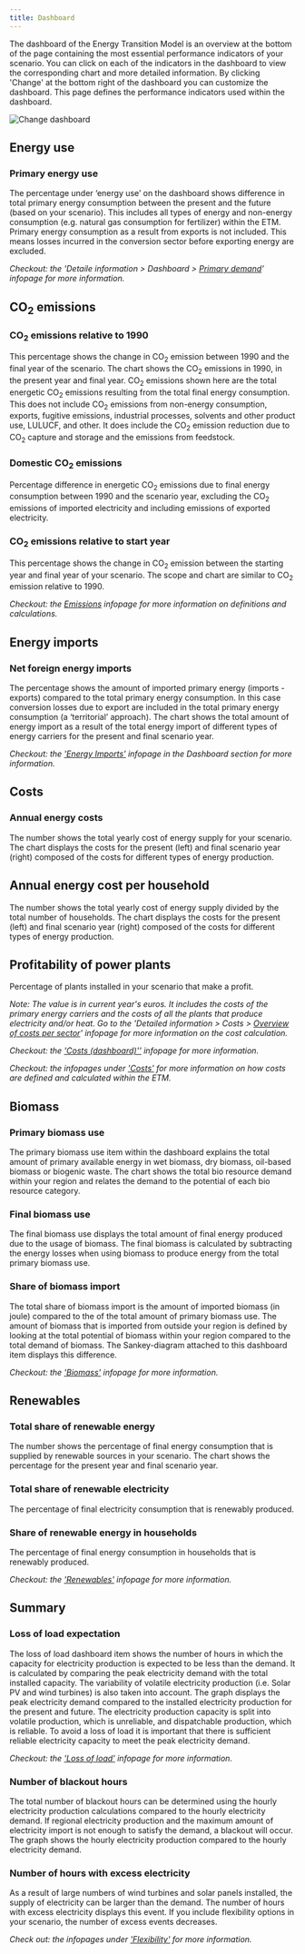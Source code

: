 ```yaml
---
title: Dashboard
---
```


The dashboard of the Energy Transition Model is an overview at the bottom of the page containing the most essential performance indicators of your scenario. You can click on each of the indicators in the dashboard to view the corresponding chart and more detailed information. By clicking 'Change' at the bottom right of the dashboard you can customize the dashboard. This page defines the performance indicators used within the dashboard.  

![Change dashboard](/img/docs/dashboard_overview.png)

## Energy use

### Primary energy use 
The percentage under ‘energy use’ on the dashboard shows difference in total primary energy consumption between the present and the future (based on your scenario). This includes all types of energy and non-energy consumption (e.g. natural gas consumption for fertilizer) within the ETM. Primary energy consumption as a result from exports is not included. This means losses incurred in the conversion sector before exporting energy are excluded. 

_Checkout: the 'Detaile information > Dashboard > [Primary demand](primary-energy)' infopage for more information._

## CO<sub>2</sub> emissions

### CO<sub>2</sub> emissions relative to 1990
This percentage shows the change in CO<sub>2</sub> emission between 1990 and the final year of the scenario. The chart shows the CO<sub>2</sub> emissions in 1990, in the present year and final year. CO<sub>2</sub> emissions shown here are the total energetic CO<sub>2</sub> emissions resulting from the total final energy consumption. This does not include CO<sub>2</sub> emissions from non-energy consumption, exports, fugitive emissions, industrial processes, solvents and other product use, LULUCF, and other. It does include the CO<sub>2</sub> emission reduction due to CO<sub>2</sub> capture and storage and the emissions from feedstock. 

### Domestic CO<sub>2</sub> emissions
Percentage difference in energetic CO<sub>2</sub> emissions due to final energy consumption between 1990 and the scenario year, excluding the CO<sub>2</sub> emissions of imported electricity and including emissions of exported electricity.

### CO<sub>2</sub> emissions relative to start year
This percentage shows the change in CO<sub>2</sub> emission between the starting year and final year of your scenario. The scope and chart are similar to CO<sub>2</sub> emission relative to 1990. 

_Checkout: the [Emissions](co2-main-principles) infopage for more information on definitions and calculations._

## Energy imports
### Net foreign energy imports 
The percentage shows the amount of imported primary energy (imports - exports) compared to the total primary energy consumption. In this case conversion losses due to export are included in the total primary energy consumption (a ‘territorial’ approach). The chart shows the total amount of energy import as a result of the total energy import of different types of energy carriers for the present and final scenario year. 

_Checkout: the ['Energy Imports'](import-calculations) infopage in the Dashboard section for more information._

## Costs 
### Annual energy costs 
The number shows the total yearly cost of energy supply for your scenario. The chart displays the costs for the present (left) and final scenario year (right) composed of the costs for different types of energy production. 

## Annual energy cost per household 
The number shows the total yearly cost of energy supply divided by the total number of households. The chart displays the costs for the present (left) and final scenario year (right) composed of the costs for different types of energy production. 

## Profitability of power plants 
Percentage of plants installed in your scenario that make a profit. 

_Note: The value is in current year's euros. It includes the costs of the primary energy carriers and the costs of all the plants that produce electricity and/or heat. Go to the 'Detailed information > Costs > [Overview of costs per sector](cost-overview-per-sector.md)' infopage for more information on the cost calculation._

_Checkout: the ['Costs (dashboard)''](cost-dashboard) infopage for more information._

_Checkout: the infopages under ['Costs'](cost-main-principles) for more information on how costs are defined and calculated within the ETM._ 

## Biomass

### Primary biomass use 
The primary biomass use item within the dashboard explains the total amount of primary available energy in wet biomass, dry biomass, oil-based biomass or biogenic waste. The chart shows the total bio resource demand within your region and relates the demand to the potential of each bio resource category.

### Final biomass use 
The final biomass use displays the total amount of final energy produced due to the usage of biomass. The final biomass is calculated by subtracting the energy losses when using biomass to produce energy from the total primary biomass use. 

### Share of biomass import 
The total share of biomass import is the amount of imported biomass (in joule) compared to the of the total amount of primary biomass use. The amount of biomass that is imported from outside your region is defined by looking at the total potential of biomass within your region compared to the total demand of biomass. The Sankey-diagram attached to this dashboard item displays this difference. 

_Checkout: the ['Biomass'](biomass) infopage for more information._

## Renewables
### Total share of renewable energy 
The number shows the percentage of final energy consumption that is supplied by renewable sources in your scenario. The chart shows the percentage for the present year and final scenario year. 

### Total share of renewable electricity 
The percentage of final electricity consumption that is renewably produced. 

### Share of renewable energy in households 
The percentage of final energy consumption in households that is renewably produced. 

_Checkout: the ['Renewables'](renewability) infopage for more information._

## Summary

### Loss of load expectation 
The loss of load dashboard item shows the number of hours in which the capacity for electricity production is expected to be less than the demand. It is calculated by comparing the peak electricity demand with the total installed capacity. The variability of volatile electricity production (i.e. Solar PV and wind turbines) is also taken into account. The graph displays the peak electricity demand compared to the installed electricity production for the present and future. The electricity production capacity is split into volatile production, which is unreliable, and dispatchable production, which is reliable. To avoid a loss of load it is important that there is sufficient reliable electricity capacity to meet the peak electricity demand. 

_Checkout: the ['Loss of load'](loss-of-load-expectation) infopage for more information._

### Number of blackout hours 
The total number of blackout hours can be determined using the hourly electricity production calculations compared to the hourly electricity demand. If regional electricity production and the maximum amount of electricity import is not enough to satisfy the demand, a blackout will occur. The graph shows the hourly electricity production compared to the hourly electricity demand. 

### Number of hours with excess electricity 
As a result of large numbers of wind turbines and solar panels installed, the supply of electricity can be larger than the demand. The number of hours with excess electricity displays this event. If you include flexibility options in your scenario, the number of excess events decreases.

_Check out: the infopages under ['Flexibility'](flexibility) for more information._